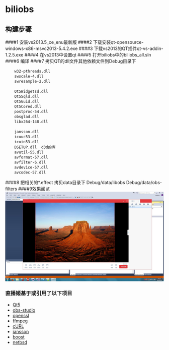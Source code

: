 # biliobs

## 构建步骤
####1 安装vs2013.5_ce_enu最新版
####2 下载安装qt-opensource-windows-x86-msvc2013-5.4.2.exe
####3 下载vs2013的QT插件qt-vs-addin-1.2.5.exe
####4 在vs2013中设置qt
####5 打开biliobs中的biliobs_all.sln
####6 编译
####7 拷贝QT的dll文件其他依赖文件到Debug目录下
```
	w32-pthreads.dll
	swscale-4.dll
	swresample-2.dll

	Qt5Widgetsd.dll
	Qt5Sqld.dll
	Qt5Guid.dll
	Qt5Cored.dll
	postproc-54.dll
	obsglad.dll
	libx264-148.dll

	jansson.dll
	icuuc53.dll
	icuin53.dll
	DSETUP.dll  d3d的库
	avutil-55.dll
	avformat-57.dll
	avfilter-6.dll
	avdevice-57.dll
	avcodec-57.dll
```
####8 把相关的*.effect 拷贝data目录下
	Debug/data/libobs
	Debug/data/obs-filters
####9效果阅览
![image](https://github.com/aboutdata/biliobs/blob/master/docs/%E6%9C%80%E7%BB%88%E7%BC%96%E8%AF%91%20%E9%98%85%E8%A7%88%E6%95%88%E6%9E%9C%E5%9B%BE.jpg)

### 直播姬基于或引用了以下项目
+ [Qt5](http://www.qt.io/)
+ [obs-studio](https://github.com/jp9000/obs-studio)
+ [openssl](https://github.com/openssl/openssl)
+ [ffmpeg](https://git.ffmpeg.org/ffmpeg.git)
+ [cURL](https://github.com/curl/curl)
+ [jansson](https://github.com/akheron/jansson)
+ [boost](http://www.boost.org/)
+ [netbsd](https://www.netbsd.org/)
